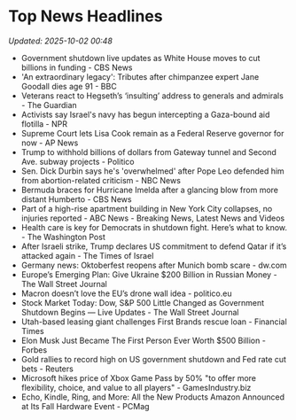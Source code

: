 # Top News Headlines

_Updated: 2025-10-02 00:48_

- Government shutdown live updates as White House moves to cut billions in funding - CBS News
- 'An extraordinary legacy': Tributes after chimpanzee expert Jane Goodall dies age 91 - BBC
- Veterans react to Hegseth’s ‘insulting’ address to generals and admirals - The Guardian
- Activists say Israel's navy has begun intercepting a Gaza-bound aid flotilla - NPR
- Supreme Court lets Lisa Cook remain as a Federal Reserve governor for now - AP News
- Trump to withhold billions of dollars from Gateway tunnel and Second Ave. subway projects - Politico
- Sen. Dick Durbin says he's 'overwhelmed' after Pope Leo defended him from abortion-related criticism - NBC News
- Bermuda braces for Hurricane Imelda after a glancing blow from more distant Humberto - CBS News
- Part of a high-rise apartment building in New York City collapses, no injuries reported - ABC News - Breaking News, Latest News and Videos
- Health care is key for Democrats in shutdown fight. Here’s what to know. - The Washington Post
- After Israeli strike, Trump declares US commitment to defend Qatar if it’s attacked again - The Times of Israel
- Germany news: Oktoberfest reopens after Munich bomb scare - dw.com
- Europe’s Emerging Plan: Give Ukraine $200 Billion in Russian Money - The Wall Street Journal
- Macron doesn’t love the EU’s drone wall idea - politico.eu
- Stock Market Today: Dow, S&P 500 Little Changed as Government Shutdown Begins — Live Updates - The Wall Street Journal
- Utah-based leasing giant challenges First Brands rescue loan - Financial Times
- Elon Musk Just Became The First Person Ever Worth $500 Billion - Forbes
- Gold rallies to record high on US government shutdown and Fed rate cut bets - Reuters
- Microsoft hikes price of Xbox Game Pass by 50% "to offer more flexibility, choice, and value to all players" - GamesIndustry.biz
- Echo, Kindle, Ring, and More: All the New Products Amazon Announced at Its Fall Hardware Event - PCMag